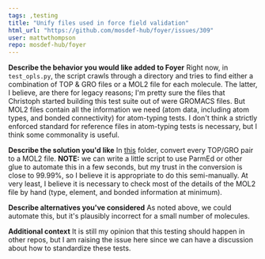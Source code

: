 ```yaml
---
tags: ,testing
title: "Unify files used in force field validation"
html_url: "https://github.com/mosdef-hub/foyer/issues/309"
user: mattwthompson
repo: mosdef-hub/foyer
---
```


**Describe the behavior you would like added to Foyer**
Right now, in `test_opls.py`, the script crawls through a directory and tries to find either a combination of TOP & GRO files or a MOL2 file for each molecule. The latter, I believe, are there for legacy reasons; I'm pretty sure the files that Christoph started building this test suite out of were GROMACS files. But MOL2 files contain all the information we need (atom data, including atom types, and bonded connectivity) for atom-typing tests. I don't think a strictly enforced standard for reference files in atom-typing tests is necessary, but I think some commonality is useful.

**Describe the solution you'd like**
In [this](https://github.com/mosdef-hub/foyer/blob/5790b068907b9aec38fe2964937aaabca82e3a48/foyer/tests/test_opls.py#L50-L60) folder, convert every TOP/GRO pair to a MOL2 file. **NOTE:** we can write a little script to use ParmEd or other glue to automate this in a few seconds, but my trust in the conversion is close to 99.99%, so I believe it is appropriate to do this semi-manually. At very least, I believe it is necessary to check most of the details of the MOL2 file by hand (type, element, and bonded information at minimum).


**Describe alternatives you've considered**
As noted above, we could automate this, but it's plausibly incorrect for a small number of molecules.

**Additional context**
It is still my opinion that this testing should happen in other repos, but I am raising the issue here since we can have a discussion about how to standardize these tests.